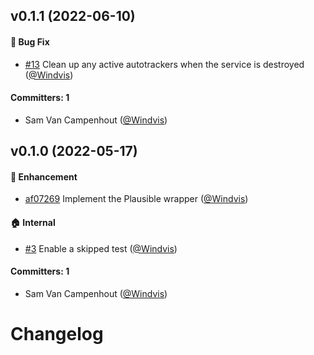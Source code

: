 

## v0.1.1 (2022-06-10)

#### :bug: Bug Fix
* [#13](https://github.com/redpencilio/ember-plausible/pull/13) Clean up any active autotrackers when the service is destroyed ([@Windvis](https://github.com/Windvis))

#### Committers: 1
- Sam Van Campenhout ([@Windvis](https://github.com/Windvis))


## v0.1.0 (2022-05-17)

#### :rocket: Enhancement
* [af07269](https://github.com/redpencilio/ember-plausible/commit/af0726967a703e29aa1edbda6a3d7ea6c437f451) Implement the Plausible wrapper ([@Windvis](https://github.com/Windvis))
#### :house: Internal
* [#3](https://github.com/redpencilio/ember-plausible/pull/3) Enable a skipped test ([@Windvis](https://github.com/Windvis))

#### Committers: 1
- Sam Van Campenhout ([@Windvis](https://github.com/Windvis))


# Changelog

